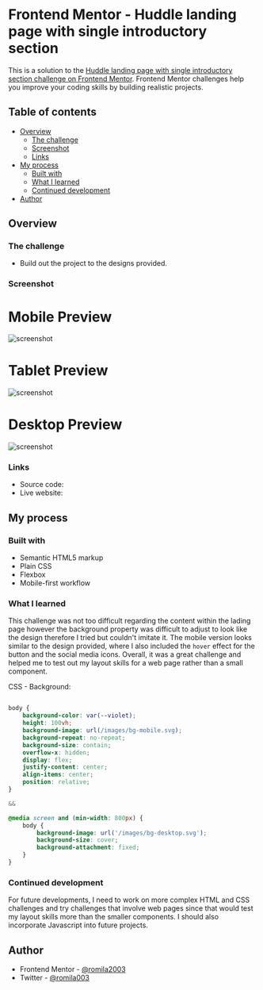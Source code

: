 # Frontend Mentor - Huddle landing page with single introductory section

This is a solution to the [Huddle landing page with single introductory section challenge on Frontend Mentor](https://www.frontendmentor.io/challenges/huddle-landing-page-with-a-single-introductory-section-B_2Wvxgi0). Frontend Mentor challenges help you improve your coding skills by building realistic projects. 

## Table of contents

- [Overview](#overview)
  - [The challenge](#the-challenge)
  - [Screenshot](#screenshot)
  - [Links](#links)
- [My process](#my-process)
  - [Built with](#built-with)
  - [What I learned](#what-i-learned)
  - [Continued development](#continued-development)
- [Author](#author)


## Overview

### The challenge

- Build out the project to the designs provided.

### Screenshot

# Mobile Preview 

![screenshot]()

# Tablet Preview

![screenshot]()

# Desktop Preview 

![screenshot]()


### Links

 - Source code: []()
 - Live website: []()

## My process

### Built with

- Semantic HTML5 markup
- Plain CSS
- Flexbox
- Mobile-first workflow

### What I learned

This challenge was not too difficult regarding the content within the lading page however the background property was difficult to adjust to look like the design therefore I tried but couldn't imitate it. The mobile version looks similar to the design provided, where I also included the `hover` effect for the button and the social media icons. Overall, it was a great challenge and helped me to test out my layout skills for a web page rather than a small component.


CSS - Background: 

```css

body {
    background-color: var(--violet);
    height: 100vh;
    background-image: url(/images/bg-mobile.svg);
    background-repeat: no-repeat;
    background-size: contain;
    overflow-x: hidden;
    display: flex;
    justify-content: center;
    align-items: center;
    position: relative;
}

&&

@media screen and (min-width: 800px) {
    body {
        background-image: url('/images/bg-desktop.svg');
        background-size: cover;
        background-attachment: fixed;
    }
}

```

### Continued development

For future developments, I need to work on more complex HTML and CSS challenges and try challenges that involve web pages since that would test my layout skills more than the smaller components. I should also incorporate Javascript into future projects.


## Author

- Frontend Mentor - [@romila2003](https://www.frontendmentor.io/profile/romila2003)
- Twitter - [@romila003](https://www.twitter.com/romila003)
